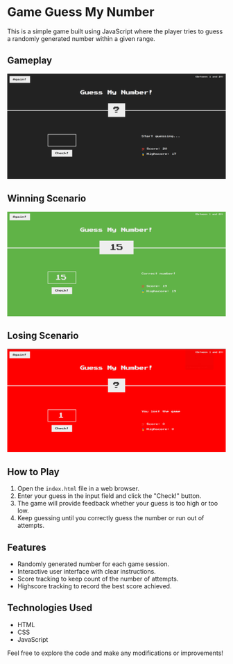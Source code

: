 # Game Guess My Number

This is a simple game built using JavaScript where the player tries to guess a randomly generated number within a given range.

## Gameplay

![Screenshot 1](./images/image_1.png)

## Winning Scenario

![Screenshot 2](./images/image_2.png)

## Losing Scenario

![Screenshot 3](./images/image_3.png)

## How to Play

1. Open the `index.html` file in a web browser.
2. Enter your guess in the input field and click the "Check!" button.
3. The game will provide feedback whether your guess is too high or too low.
4. Keep guessing until you correctly guess the number or run out of attempts.

## Features

- Randomly generated number for each game session.
- Interactive user interface with clear instructions.
- Score tracking to keep count of the number of attempts.
- Highscore tracking to record the best score achieved.

## Technologies Used

- HTML
- CSS
- JavaScript

Feel free to explore the code and make any modifications or improvements!
